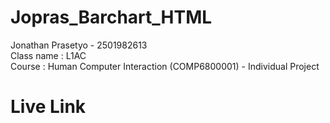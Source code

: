 # Jopras_Barchart_HTML

Jonathan Prasetyo - 2501982613                                                                                                                
Class name : L1AC                                                                                                               
Course : Human Computer Interaction (COMP6800001) - Individual Project                         

# Live Link 
